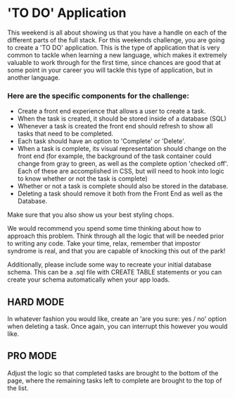 # 'TO DO' Application

This weekend is all about showing us that you have a handle on each of the different parts of the full stack. For this weekends challenge, you are going to create a 'TO DO' application. This is the type of application that is very common to tackle when learning a new language, which makes it extremely valuable to work through for the first time, since chances are good that at some point in your career you will tackle this type of application, but in another language.

### Here are the specific components for the challenge:

- Create a front end experience that allows a user to create a task.
- When the task is created, it should be stored inside of a database (SQL)
- Whenever a task is created the front end should refresh to show all tasks that need to be completed.
- Each task should have an option to 'Complete' or 'Delete'.
- When a task is complete, its visual representation should change on the front end (for example, the background of the task container could change from gray to green, as well as the complete option 'checked off'. Each of these are accomplished in CSS, but will need to hook into logic to know whether or not the task is complete)
- Whether or not a task is complete should also be stored in the database.
- Deleting a task should remove it both from the Front End as well as the Database.

Make sure that you also show us your best styling chops.

We would recommend you spend some time thinking about how to approach this problem. Think through all the logic that will be needed prior to writing any code. Take your time, relax, remember that impostor syndrome is real, and that you are capable of knocking this out of the park!

Additionally, please include some way to recreate your initial database schema. This can be a .sql file with CREATE TABLE statements or you can create your schema automatically when your app loads.

## HARD MODE

In whatever fashion you would like, create an 'are you sure: yes / no' option when deleting a task. Once again, you can interrupt this however you would like.

## PRO MODE

Adjust the logic so that completed tasks are brought to the bottom of the page, where the remaining tasks left to complete are brought to the top of the list.
